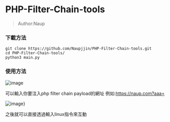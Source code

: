 # PHP-Filter-Chain-tools

>Author:Naup

### 下載方法

```command
git clone https://github.com/Naupjjin/PHP-Filter-Chain-tools.git
cd PHP-Filter-Chain-tools/
python3 main.py
```
### 使用方法

![image](https://github.com/Naupjjin/PHP-Filter-Chain-tools/assets/96978334/964cdfb8-5045-47be-8941-f6ccd415c86a)

可以輸入你要注入php filter chain payload的網址
例如:https://naup.com?aaa=

![image](https://github.com/Naupjjin/PHP-Filter-Chain-tools/assets/96978334/977fdc37-3d60-4cc8-bf1a-8970ddfa04d6)}

之後就可以直接透過輸入linux指令來互動
